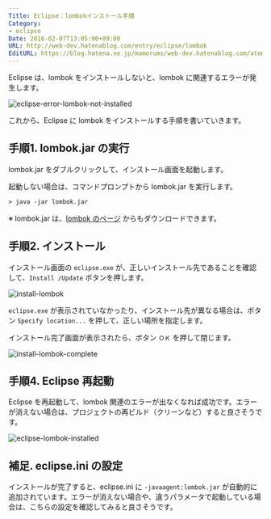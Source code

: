 ```yaml
---
Title: Eclipse：lombokインストール手順
Category:
- eclipse
Date: 2016-02-07T13:05:00+09:00
URL: http://web-dev.hatenablog.com/entry/eclipse/lombok
EditURL: https://blog.hatena.ne.jp/mamorums/web-dev.hatenablog.com/atom/entry/10328749687179020064
---
```


Eclipse は、lombok をインストールしないと、lombok に関連するエラーが発生します。

![eclipse-error-lombok-not-installed](http://cdn-ak.f.st-hatena.com/images/fotolife/m/mamorums/20160814/20160814092026.png)

これから、Eclipse に lombok をインストールする手順を書いていきます。


## 手順1. lombok.jar の実行
lombok.jar をダブルクリックして、インストール画面を起動します。

起動しない場合は、コマンドプロンプトから lombok.jar を実行します。

```txt
> java -jar lombok.jar
```

※ lombok.jar は、[lombok のページ](https://projectlombok.org/) からもダウンロードできます。


## 手順2. インストール
インストール画面の `eclipse.exe` が、正しいインストール先であることを確認して、`Install /Update` ボタンを押します。

![install-lombok](http://cdn-ak.f.st-hatena.com/images/fotolife/m/mamorums/20160814/20160814092027.png)

`eclipse.exe` が表示されていなかったり、インストール先が異なる場合は、ボタン `Specify location...` を押して、正しい場所を指定します。

インストール完了画面が表示されたら、ボタン `ＯＫ` を押して閉じます。

![install-lombok-complete](http://cdn-ak.f.st-hatena.com/images/fotolife/m/mamorums/20160814/20160814092028.png)


## 手順4. Eclipse 再起動
Eclipse を再起動して、lombok 関連のエラーが出なくなれば成功です。エラーが消えない場合は、プロジェクトの再ビルド（クリーンなど）すると良さそうです。

![eclipse-lombok-installed](http://cdn-ak.f.st-hatena.com/images/fotolife/m/mamorums/20160814/20160814092029.png)


## 補足. eclipse.ini の設定
インストールが完了すると、eclipse.ini に `-javaagent:lombok.jar` が自動的に追加されています。エラーが消えない場合や、違うパラメータで起動している場合は、こちらの設定を確認してみると良さそうです。

